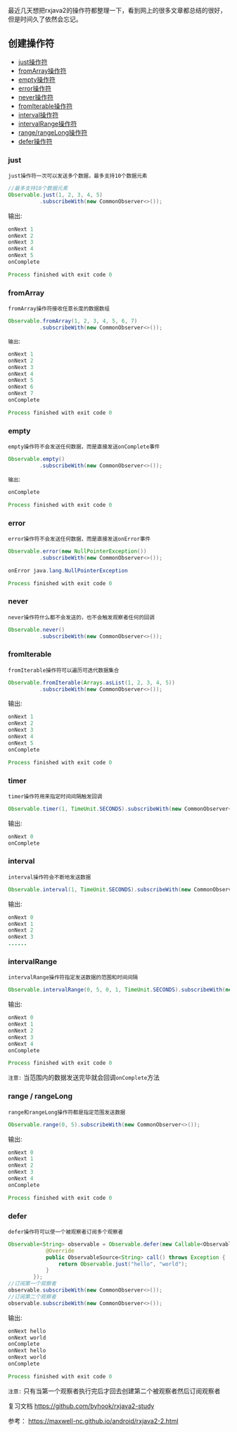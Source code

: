 最近几天想把rxjava2的操作符都整理一下，看到网上的很多文章都总结的很好，但是时间久了依然会忘记。

## 创建操作符

- [just操作符]()
- [fromArray操作符]()
- [empty操作符]()
- [error操作符]()
- [never操作符]()
- [fromIterable操作符]()
- [interval操作符]()
- [intervalRange操作符]()
- [range/rangeLong操作符]()
- [defer操作符]()

### just
`just操作符一次可以发送多个数据，最多支持10个数据元素`
```java
//最多支持10个数据元素
Observable.just(1, 2, 3, 4, 5)
          .subscribeWith(new CommonObserver<>());
```
输出:
```java
onNext 1
onNext 2
onNext 3
onNext 4
onNext 5
onComplete

Process finished with exit code 0
```

### fromArray
`fromArray操作符接收任意长度的数据数组`
```java
Observable.fromArray(1, 2, 3, 4, 5, 6, 7)
          .subscribeWith(new CommonObserver<>());
```
`输出`:
```java
onNext 1
onNext 2
onNext 3
onNext 4
onNext 5
onNext 6
onNext 7
onComplete

Process finished with exit code 0
```

### empty
`empty操作符不会发送任何数据，而是直接发送onComplete事件`
```java
Observable.empty()
          .subscribeWith(new CommonObserver<>());
```
`输出`:
```java
onComplete

Process finished with exit code 0
```
### error
`error操作符不会发送任何数据，而是直接发送onError事件`
```java
Observable.error(new NullPointerException())
          .subscribeWith(new CommonObserver<>());
```
```java
onError java.lang.NullPointerException

Process finished with exit code 0
```
### never
`never操作符什么都不会发送的，也不会触发观察者任何的回调`
```java
Observable.never()
          .subscribeWith(new CommonObserver<>());
```
### fromIterable
`fromIterable操作符可以遍历可迭代数据集合`
```java
Observable.fromIterable(Arrays.asList(1, 2, 3, 4, 5))
          .subscribeWith(new CommonObserver<>());
```
输出:
```java
onNext 1
onNext 2
onNext 3
onNext 4
onNext 5
onComplete

Process finished with exit code 0
```
### timer
`timer操作符用来指定时间间隔触发回调`
```java
Observable.timer(1, TimeUnit.SECONDS).subscribeWith(new CommonObserver<>());
```
输出:
```java
onNext 0
onComplete
```
### interval
`interval操作符会不断地发送数据`
```java
Observable.interval(1, TimeUnit.SECONDS).subscribeWith(new CommonObserver<>());
```
输出:
```java
onNext 0
onNext 1
onNext 2
onNext 3
......
```
### intervalRange
`intervalRange操作符指定发送数据的范围和时间间隔`
```java
Observable.intervalRange(0, 5, 0, 1, TimeUnit.SECONDS).subscribeWith(new CommonObserver<>());
```
输出:
```java
onNext 0
onNext 1
onNext 2
onNext 3
onNext 4
onComplete

Process finished with exit code 0
```
`注意:`
当范围内的数据发送完毕就会回调`onComplete`方法
### range / rangeLong
`range和rangeLong操作符都是指定范围发送数据`
```java
Observable.range(0, 5).subscribeWith(new CommonObserver<>());
```
输出:
```java
onNext 0
onNext 1
onNext 2
onNext 3
onNext 4
onComplete

Process finished with exit code 0
```
### defer
`defer操作符可以使一个被观察者订阅多个观察者`
```java
Observable<String> observable = Observable.defer(new Callable<ObservableSource<String>>() {
            @Override
            public ObservableSource<String> call() throws Exception {
                return Observable.just("hello", "world");
            }
        });
//订阅第一个观察者
observable.subscribeWith(new CommonObserver<>());
//订阅第二个观察者
observable.subscribeWith(new CommonObserver<>());
```
输出:
```java
onNext hello
onNext world
onComplete
onNext hello
onNext world
onComplete

Process finished with exit code 0
```
`注意:`
只有当第一个观察者执行完后才回去创建第二个被观察者然后订阅观察者

复习文档
https://github.com/byhook/rxjava2-study

参考：
https://maxwell-nc.github.io/android/rxjava2-2.html
